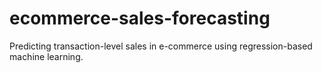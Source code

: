 # ecommerce-sales-forecasting
Predicting transaction-level sales in e-commerce using regression-based machine learning.

